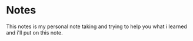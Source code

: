 # Notes
This notes is my personal note taking and trying to help you what i learned and i'll put on this note.
